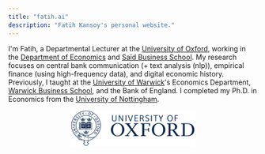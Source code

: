 ```yaml
---
title: "fatih.ai"
description: "Fatih Kansoy's personal website."
---
```



<!-- {{< lead >}}
<strong> News!</strong>: As of September 2024, I've joined Oxford!
{{< /lead >}} -->




I'm Fatih, a Departmental Lecturer at the [University of Oxford](https://www.oxford.ac.uk), working in the [Department of Economics](https://www.economics.ox.ac.uk/home) and [Saïd Business School](https://www.sbs.ox.ac.uk). My research focuses on central bank communication (+ text analysis (nlp)), empirical finance (using high-frequency data), and digital economic history. Previously, I taught at the [University of Warwick](https://warwick.ac.uk/economics)'s Economics Department, [Warwick Business School](https://wbs.ac.uk), and the Bank of England. I completed my Ph.D. in Economics from the [University of Nottingham](https://www.nottingham.ac.uk/economics).


<!-- It's <strong>Fatih</strong>. I currently hold a position as a Departmental Lecturer at the [University of Oxford](https://www.oxford.ac.uk). I completed my  Ph.D. in Economics from the <strong> [University of Nottingham](https://www.nottingham.ac.uk/economics)</strong>. My research primarily focuses on quantitative [with high-frequency financial data] finance, computational economic history (digital history), and, more specifically, the world of <strong> [central banking](https://www.centralbanking.info)</strong>.

Since 2019, I have been actively involved in teaching a diverse array of macro-finance courses. Additionally, I have been guiding both undergraduate and postgraduate students through their dissertation journeys, particularly in areas related to empirical finance and macroeconomics. These teaching and supervisory role spans across multiple platforms including the <strong> [Oxford Department of Economics](https://www.economics.ox.ac.uk/home)</strong> <strong> [Oxford Saïd Business School](https://www.sbs.ox.ac.uk)</strong>,  <strong> [Department of Economics](https://warwick.ac.uk/economics)</strong>, <strong>  [Warwick Business School](https://wbs.ac.uk)</strong>, and the <strong>[Warwick Summer School](https://warwick.ac.uk/study/summer-with-warwick/warwick-summer-school/courses/banking)</strong> at the University of Warwick.   -->




 <!-- --> 
 <p align="center">
<img src="uofoxford.png" alt="University of Oxford" style="width: 50%;"> </p> 

